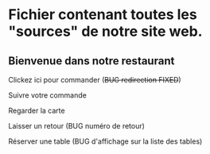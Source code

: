 # Fichier contenant toutes les "sources" de notre site web.

## Bienvenue dans notre restaurant 

Clickez ici pour commander (~~BUG redirection FIXED~~) 

Suivre votre commande

Regarder la carte

Laisser un retour (BUG numéro de retour)

Réserver une table (BUG d'affichage sur la liste des tables)

